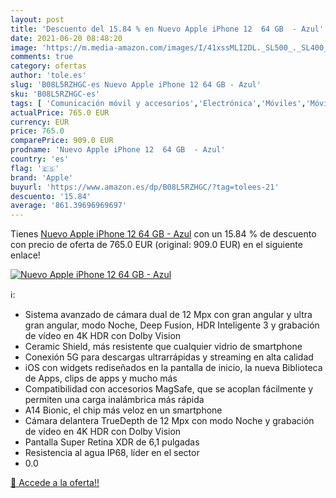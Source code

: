 ```yaml
---
layout: post
title: 'Descuento del 15.84 % en Nuevo Apple iPhone 12  64 GB  - Azul'
date: 2021-06-20 08:48:20
image: 'https://m.media-amazon.com/images/I/41xssMLI2DL._SL500_._SL400_.jpg'
comments: true
category: ofertas
author: 'tole.es'
slug: 'B08L5RZHGC-es Nuevo Apple iPhone 12 64 GB - Azul'
sku: 'B08L5RZHGC-es'
tags: [ 'Comunicación móvil y accesorios','Electrónica','Móviles','Móviles y smartphones libres','apple','iphone', ]
actualPrice: 765.0 EUR
currency: EUR
price: 765.0
comparePrice: 909.0 EUR
prodname: 'Nuevo Apple iPhone 12  64 GB  - Azul'
country: 'es'
flag: '🇪🇸'
brand: 'Apple'
buyurl: 'https://www.amazon.es/dp/B08L5RZHGC/?tag=tolees-21'
descuento: '15.84'
average: '861.39696969697'
---
```


Tienes [Nuevo Apple iPhone 12  64 GB  - Azul](https://www.amazon.es/dp/B08L5RZHGC/?tag=tolees-21) con un 15.84 % de descuento con precio de oferta de 765.0 EUR (original: 909.0 EUR) en el siguiente enlace!

[![Nuevo Apple iPhone 12  64 GB  - Azul](https://m.media-amazon.com/images/I/41xssMLI2DL._SL500_._SL400_.jpg)](https://www.amazon.es/dp/B08L5RZHGC/?tag=tolees-21)

ℹ️:

- Sistema avanzado de cámara dual de 12 Mpx con gran angular y ultra gran angular, modo Noche, Deep Fusion, HDR Inteligente 3 y grabación de vídeo en 4K HDR con Dolby Vision
- Ceramic Shield, más resistente que cualquier vidrio de smartphone
- Conexión 5G para descargas ultrarrápidas y streaming en alta calidad
- iOS con widgets rediseñados en la pantalla de inicio, la nueva Biblioteca de Apps, clips de apps y mucho más
- Compatibilidad con accesorios MagSafe, que se acoplan fácilmente y permiten una carga inalámbrica más rápida
- A14 Bionic, el chip más veloz en un smartphone
- Cámara delantera TrueDepth de 12 Mpx con modo Noche y grabación de vídeo en 4K HDR con Dolby Vision
- Pantalla Super Retina XDR de 6,1 pulgadas
- Resistencia al agua IP68, líder en el sector
- 0.0

[🛒 Accede a la oferta!!](https://www.amazon.es/dp/B08L5RZHGC/?tag=tolees-21)
